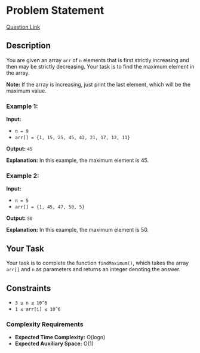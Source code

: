 # Problem Statement
[Question Link](https://practice.geeksforgeeks.org/problems/maximum-value-in-a-bitonic-array3001/1?page=1&sprint=ca8ae412173dbd8346c26a0295d098fd&sortBy=difficulty)
## Description

You are given an array `arr` of `n` elements that is first strictly increasing and then may be strictly decreasing. Your task is to find the maximum element in the array.

**Note:** If the array is increasing, just print the last element, which will be the maximum value.

### Example 1:

**Input:** 
- `n = 9`
- `arr[] = {1, 15, 25, 45, 42, 21, 17, 12, 11}`

**Output:** `45`

**Explanation:** In this example, the maximum element is 45.

### Example 2:

**Input:** 
- `n = 5`
- `arr[] = {1, 45, 47, 50, 5}`

**Output:** `50`

**Explanation:** In this example, the maximum element is 50.

## Your Task

Your task is to complete the function `findMaximum()`, which takes the array `arr[]` and `n` as parameters and returns an integer denoting the answer.

## Constraints

- `3 ≤ n ≤ 10^6`
- `1 ≤ arr[i] ≤ 10^6`

### Complexity Requirements

- **Expected Time Complexity:** O(logn)
- **Expected Auxiliary Space:** O(1)
